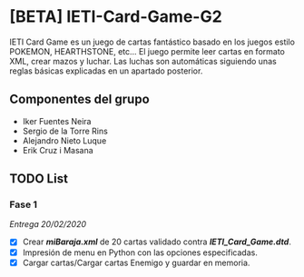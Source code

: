 # **[BETA]** IETI-Card-Game-G2
IETI Card Game es un juego de cartas fantástico basado en los juegos estilo POKEMON, HEARTHSTONE, etc... El juego permite leer cartas en formato XML, crear mazos y luchar. Las luchas son automáticas siguiendo unas reglas básicas explicadas en un apartado posterior.
## Componentes del grupo
- Iker Fuentes Neira
- Sergio de la Torre Rins
- Alejandro Nieto Luque
- Erik Cruz i Masana
## TODO List
### Fase 1
*Entrega 20/02/2020*
- [x] Crear  ***miBaraja.xml*** de 20 cartas validado contra ***IETI_Card_Game.dtd***.
- [x] Impresión de menu en Python con las opciones especificadas.
- [x] Cargar cartas/Cargar cartas Enemigo y guardar en memoria.